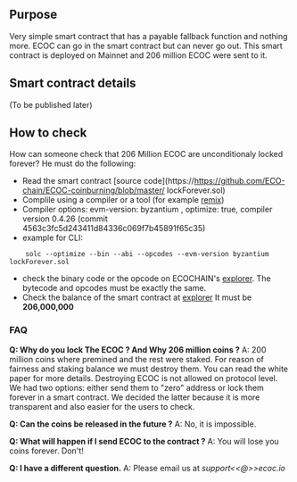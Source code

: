 ## Purpose
Very simple smart contract that has a payable fallback function and nothing more. ECOC can go in the smart contract but can never go out.
This smart contract is deployed on Mainnet and 206 million ECOC were sent to it.

## Smart contract details
(To be published later)

## How to check
How can someone check that 206 Million ECOC are unconditionaly locked forever? He must do the following:

- Read the smart contract [source code](https://https://github.com/ECO-chain/ECOC-coinburning/blob/master/ lockForever.sol)
- Complile using a compiler or a tool (for example [remix](https://https://remix.ethereum.org/))
- Compiler options: evm-version: byzantium , optimize: true, compiler version  0.4.26 (commit 4563c3fc5d243411d84336c069f7b45891f65c35)
- example for CLI:
```
	solc --optimize --bin --abi --opcodes --evm-version byzantium lockForever.sol
```
- check the binary code or the opcode on ECOCHAIN's [explorer](https://explorer.ecoc.io/address/). The bytecode and opcodes must be exactly the same.
- Check the balance of the smart contract at [explorer](https://explorer.ecoc.io/address/)
It must be **206,000,000**

### FAQ
**Q: Why do you lock The ECOC ? And Why 206 million coins ?**
A: 200 million coins where premined and the rest were staked. For reason of fairness and staking balance we must destroy them. You can read the white paper for more details. Destroying ECOC is not allowed on protocol level. We had two options: either send them to "zero" address or lock them forever in a smart contract. We decided the latter because it is more transparent and also easier for the users to check.

**Q: Can the coins be released in the future ?**
A: No, it is impossible.

**Q: What will happen if I send ECOC to the contract ?**
A: You will lose you coins forever. Don't!

**Q: I have a different question.**
A: Please email us at *support<<@>>ecoc.io*
